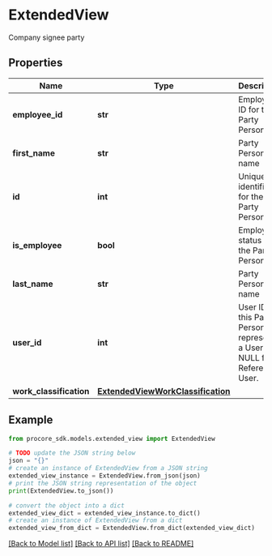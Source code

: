 # ExtendedView

Company signee party

## Properties

Name | Type | Description | Notes
------------ | ------------- | ------------- | -------------
**employee_id** | **str** | Employee ID for the Party Person | [optional] 
**first_name** | **str** | Party Person first name | [optional] 
**id** | **int** | Unique identifier for the Party Person. | [optional] 
**is_employee** | **bool** | Employee status for the Party Person | [optional] 
**last_name** | **str** | Party Person last name | [optional] 
**user_id** | **int** | User ID if this Party Person represents a User. NULL for a Reference User. | [optional] 
**work_classification** | [**ExtendedViewWorkClassification**](ExtendedViewWorkClassification.md) |  | [optional] 

## Example

```python
from procore_sdk.models.extended_view import ExtendedView

# TODO update the JSON string below
json = "{}"
# create an instance of ExtendedView from a JSON string
extended_view_instance = ExtendedView.from_json(json)
# print the JSON string representation of the object
print(ExtendedView.to_json())

# convert the object into a dict
extended_view_dict = extended_view_instance.to_dict()
# create an instance of ExtendedView from a dict
extended_view_from_dict = ExtendedView.from_dict(extended_view_dict)
```
[[Back to Model list]](../README.md#documentation-for-models) [[Back to API list]](../README.md#documentation-for-api-endpoints) [[Back to README]](../README.md)


